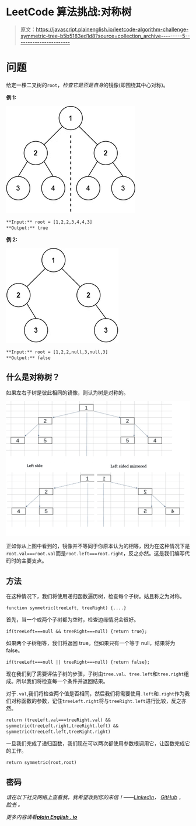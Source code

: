 # LeetCode 算法挑战:对称树

> 原文：<https://javascript.plainenglish.io/leetcode-algorithm-challenge-symmetric-tree-b5b5183ed1d8?source=collection_archive---------5----------------------->

# 问题

给定一棵二叉树的`root`，*检查它是否是自身*的镜像(即围绕其中心对称)。

**例 1:**

![](img/4aae900c20840ce4811885e8b8406d87.png)

```
**Input:** root = [1,2,2,3,4,4,3]
**Output:** true
```

**例 2:**

![](img/5e6238bcd46ed82e7414ef98fcee4310.png)

```
**Input:** root = [1,2,2,null,3,null,3]
**Output:** false
```

## 什么是对称树？

如果左右子树是彼此相同的镜像，则认为树是对称的。

![](img/2ce40ef5f205a41f35820188ec333701.png)

正如你从上图中看到的，镜像并不等同于你原本认为的相等，因为在这种情况下是`root.val===root.val`而是`root.left===root.right`，反之亦然。这是我们编写代码时的主要支点。

## 方法

在这种情况下，我们将使用递归函数遍历树，检查每个子树。姑且称之为对称。

```
function symmetric(treeLeft, treeRight) {....}
```

首先，当一个或两个子树都为空时，检查边缘情况会很好。

```
if(treeLeft===null && treeRight===null) {return true};
```

如果两个子树相等，我们将返回 true。但如果只有一个等于 null，结果将为 false。

```
if(treeLeft===null || treeRight===null) {return false};
```

现在我们到了需要评估子树的步骤，子树由`tree.val`、`tree.left`和`tree.right`组成。所以我们将检查每一个条件并返回结果。

对于`.val`,我们将检查两个值是否相同，然后我们将需要使用`.left`和`.right`作为我们对称函数的参数，记住`treeLeft.right`将与`treeRight.left`进行比较，反之亦然。

```
return (treeLeft.val===treeRight.val) && symmetric(treeLeft.right,treeRight.left) && symmetric(treeLeft.left,treeRight.right)
```

一旦我们完成了递归函数，我们现在可以两次都使用参数根调用它，让函数完成它的工作。

```
return symmetric(root,root)
```

## 密码

*请在以下社交网络上查看我，我希望收到您的来信！——*[*LinkedIn*](https://www.linkedin.com/in/nick-solonyy/)*，* [*GitHub*](https://github.com/nicksolony) ， [*脸书*](https://www.facebook.com/nick.solony) *。*

*更多内容请看*[***plain English . io***](http://plainenglish.io/)